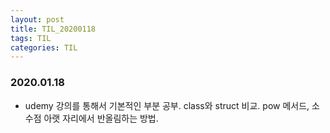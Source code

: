 ```yaml
---
layout: post
title: TIL_20200118
tags: TIL
categories: TIL
---
```


### 2020.01.18
- udemy 강의를 통해서 기본적인 부분 공부. class와 struct 비교. pow 메서드, 소수점 아랫 자리에서 반올림하는 방법.

